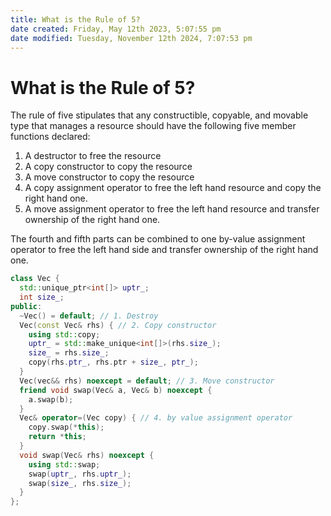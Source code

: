 ```yaml
---
title: What is the Rule of 5?
date created: Friday, May 12th 2023, 5:07:55 pm
date modified: Tuesday, November 12th 2024, 7:07:53 pm
---
```

# What is the Rule of 5?

The rule of five stipulates that any constructible, copyable, and movable type that manages a resource should have the following five member functions declared:

1. A destructor to free the resource
2. A copy constructor to copy the resource
3. A move constructor to copy the resource
4. A copy assignment operator to free the left hand resource and copy the right hand one.
5. A move assignment operator to free the left hand resource and transfer ownership of the right hand one.

The fourth and fifth parts can be combined to one by-value assignment operator to free the left hand side and transfer ownership of the right hand one.

```cpp
class Vec {
  std::unique_ptr<int[]> uptr_;
  int size_;
public:
  ~Vec() = default; // 1. Destroy
  Vec(const Vec& rhs) { // 2. Copy constructor
    using std::copy;
    uptr_ = std::make_unique<int[]>(rhs.size_);
    size_ = rhs.size_;
    copy(rhs.ptr_, rhs.ptr + size_, ptr_);
  }
  Vec(vec&& rhs) noexcept = default; // 3. Move constructor
  friend void swap(Vec& a, Vec& b) noexcept {
    a.swap(b);
  }
  Vec& operator=(Vec copy) { // 4. by value assignment operator
    copy.swap(*this);
    return *this;
  }
  void swap(Vec& rhs) noexcept {
    using std::swap;
    swap(uptr_, rhs.uptr_);
    swap(size_, rhs.size_);
  }
};
```
